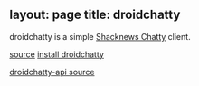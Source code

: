 layout: page
title: droidchatty
---
droidchatty is a simple [Shacknews Chatty](http://www.shacknews.com/chatty) client.

[source](http://github.com/arhughes/droidchatty/)
[install droidchatty](https://market.android.com/details?id=cc.hughes.droidchatty)

[droidchatty-api source](http://github.com/arhughes/droidchattyapi)
